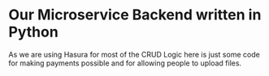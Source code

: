 # Our Microservice Backend written in Python
As we are using Hasura for most of the CRUD Logic here is just some code for making payments possible and for allowing people to upload files.

